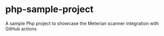 # php-sample-project
A sample Php project to showcase the Meterian scanner integration with GitHub actions
